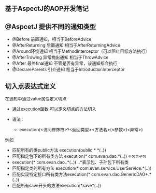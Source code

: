 基于AspectJ的AOP开发笔记
---

## @AspcetJ 提供不同的通知类型

* @Before 前置通知，相当于BeforeAdvice
* @AfterReturning 后置通知 相当于AfterReturningAdvice
* @Around环绕通知 相当于MethodInterceptor（可以阻止目标方法执行）
* @AfterTrowing 异常抛出通知 相当于ThrowAdvice
* @After 最终final通知 不管是否有异常，该通知都会执行
* @DeclareParents 引介通知 相当于IntroductionInterceptor

## 切入点表达式定义

在通知中通过value属性定义切点
 
* 通过execution函数 可以定义切点的方法切入

* 语法：

    - execution(<访问修饰符>?<返回类型><方法名>(<参数>)<异常>)

例如

- 匹配所有的类public方法 execution(public * *(..))
- 匹配指定包下的所有类方法 execution(* com.evan.dao.*(..)) ``不包含子包``
- execution(* com.evan.dao..*(..))  ..*表示包、子孙包下所有类
- 匹配指定类的所有方法 execution(* com.evan.service.UserService.*(..))
- 匹配实现特定接口所有类方法execution(* com.evan.dao.GenericDAO+.*(..))
- 匹配所有save开头的方法execution(\*save\*(..))
